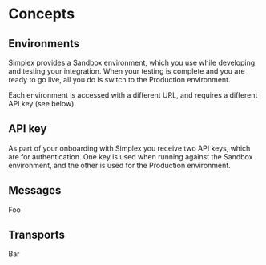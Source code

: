 # Concepts #

## Environments ##

Simplex provides a Sandbox environment, which you use while developing and testing your integration. When your testing is complete and you are ready to go live, all you do is switch to the Production environment.

Each environment is accessed with a different URL, and requires a different API key (see below).

## API key ##

As part of your onboarding with Simplex you receive two API keys, which are for authentication. One key is used when running against the Sandbox environment, and the other is used for the Production environment.

## Messages ##

Foo

## Transports ##

Bar

[modeline]: # ( vim: set ts=2 sw=2 expandtab wrap linebreak: )

